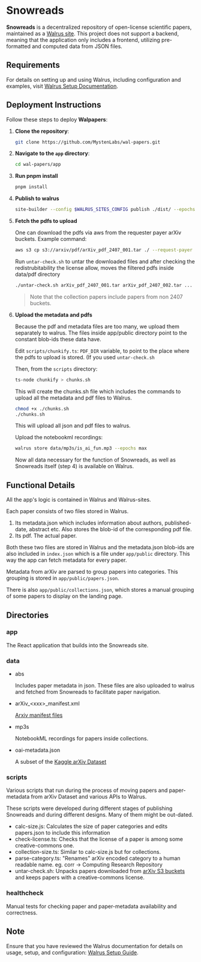 # Snowreads

**Snowreads** is a decentralized repository of open-license scientific papers, maintained as a [Walrus site](https://docs.walrus.site/walrus-sites/intro.html).
This project does not support a backend, meaning that the application only includes a frontend, utilizing pre-formatted and computed data from JSON files.

## Requirements

For details on setting up and using Walrus, including configuration and examples, visit [Walrus Setup Documentation](https://docs.walrus.site/usage/setup.html).

## Deployment Instructions

Follow these steps to deploy **Walpapers**:

1. **Clone the repository**:
    ```bash
    git clone https://github.com/MystenLabs/wal-papers.git
    ```

2. **Navigate to the `app` directory**:
    ```bash
    cd wal-papers/app
    ```

3. **Run pnpm install**
    ```bash
    pnpm install
    ```

4. **Publish to walrus**
    ```bash
    site-builder --config $WALRUS_SITES_CONFIG publish ./dist/ --epochs $N_EPOCHS
    ```

5. **Fetch the pdfs to upload**

    One can download the pdfs via aws from the requester payer arXiv buckets. Example command:
    ```bash
    aws s3 cp s3://arxiv/pdf/arXiv_pdf_2407_001.tar ./ --request-payer
    ```

    Run `untar-check.sh` to untar the downloaded files and after checking the redistrubitability the license allow,
    moves the filtered pdfs inside data/pdf directory
    ```bash
    ./untar-check.sh arXiv_pdf_2407_001.tar arXiv_pdf_2407_002.tar ...
    ```

    > Note that the collection papers include papers from non 2407 buckets.

6. **Upload the metadata and pdfs**

    Because the pdf and metadata files are too many, we upload them separately to walrus.
    The files inside app/public directory point to the constant blob-ids these data have.

    Edit `scripts/chunkify.ts`: `PDF_DIR` variable, to point to the place where the pdfs to upload is stored.
    (If you used `untar-check.sh`

    Then, from the `scripts` directory:
    ```bash
    ts-node chunkify > chunks.sh
    ```
    This will create the chunks.sh file which includes the commands to upload all the metadata and pdf files to Walrus.

    ```bash
    chmod +x ./chunks.sh
    ./chunks.sh
    ```

    This will upload all json and pdf files to walrus.

    Upload the notebookml recordings:
    ```bash
    walrus store data/mp3s/is_ai_fun.mp3 --epochs max
    ```

    Now all data necessary for the function of Snowreads, as well as Snowreads itself (step 4) is available on Walrus.

## Functional Details

All the app's logic is contained in Walrus and Walrus-sites.

Each paper consists of two files stored in Walrus.
1. Its metadata.json which includes information about authors, published-date, abstract etc. Also stores the blob-id of the corresponding pdf file.
2. Its pdf. The actual paper.

Both these two files are stored in Walrus and the metadata.json blob-ids are also included in `index.json` which is a file under `app/public` directory.
This way the app can fetch metadata for every paper.

Metadata from arXiv are parsed to group papers into categories. This grouping is stored in `app/public/papers.json`.

There is also `app/public/collections.json`, which stores a manual grouping of some papers to display on the landing page.

## Directories

### app

The React application that builds into the Snowreads site.

### data

- abs

    Includes paper metadata in json. These files are also uploaded to walrus and fetched from Snowreads to facilitate paper navigation.

- arXiv_\<xxx\>_manifest.xml

    [Arxiv manifest files](https://info.arxiv.org/help/bulk_data_s3.html)

- mp3s

    NotebookML recordings for papers inside collections.

- oai-metadata.json

    A subset of the [Kaggle arXiv Dataset](https://www.kaggle.com/datasets/Cornell-University/arxiv/data)

### scripts

Various scripts that run during the process of moving papers and paper-metadata from arXiv Dataset and various APIs to Walrus.

These scripts were developed during different stages of publishing Snowreads and during different designs. Many of them might be out-dated.

- calc-size.js: Calculates the size of paper categories and edits papers.json to include this information
- check-license.ts: Checks that the license of a paper is among some creative-commons one.
- collection-size.ts: Similar to calc-size.js but for collections.
- parse-category.ts: "Renames" arXiv encoded category to a human readable name. eg. corr -> Computing Research Repository
- <span>untar-check.sh</span>: Unpacks papers downloaded from [arXiv S3 buckets](https://info.arxiv.org/help/bulk_data_s3.html) and keeps papers with a creative-commons license.

### healthcheck

Manual tests for checking paper and paper-metadata availability and correctness.

## Note

Ensure that you have reviewed the Walrus documentation for details on usage, setup, and configuration: [Walrus Setup Guide](https://docs.walrus.site/usage/setup.html).

